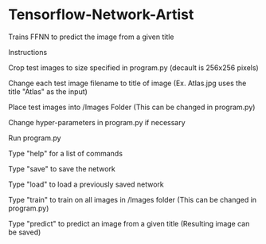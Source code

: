 # Tensorflow-Network-Artist
Trains FFNN to predict the image from a given title

Instructions

Crop test images to size specified in program.py (decault is 256x256 pixels)

Change each test image filename to title of image (Ex. Atlas.jpg uses the title "Atlas" as the input)

Place test images into /Images Folder (This can be changed in program.py)

Change hyper-parameters in program.py if necessary

Run program.py

Type "help" for a list of commands

Type "save" to save the network

Type "load" to load a previously saved network

Type "train" to train on all images in /Images folder (This can be changed in program.py)

Type "predict" to predict an image from a given title (Resulting image can be saved)

